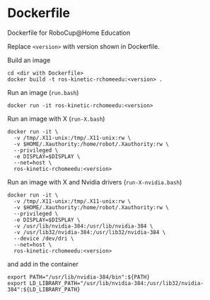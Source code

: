 # Dockerfile

Dockerfile for RoboCup@Home Education

Replace `<version>` with version shown in Dockerfile.

Build an image

    cd <dir with Dockerfile>
    docker build -t ros-kinetic-rchomeedu:<version> .

Run an image (`run.bash`)

    docker run -it ros-kinetic-rchomeedu:<version>


Run an image with X (`run-X.bash`)

    docker run -it \
      -v /tmp/.X11-unix:/tmp/.X11-unix:rw \
      -v $HOME/.Xauthority:/home/robot/.Xauthority:rw \
      --privileged \
      -e DISPLAY=$DISPLAY \
      --net=host \
      ros-kinetic-rchomeedu:<version>



Run an image with X and Nvidia drivers (`run-X-nvidia.bash`)

    docker run -it \
      -v /tmp/.X11-unix:/tmp/.X11-unix:rw \
      -v $HOME/.Xauthority:/home/robot/.Xauthority:rw \
      --privileged \
      -e DISPLAY=$DISPLAY \
      -v /usr/lib/nvidia-384:/usr/lib/nvidia-384 \
      -v /usr/lib32/nvidia-384:/usr/lib32/nvidia-384 \
      --device /dev/dri \
      --net=host \
      ros-kinetic-rchomeedu:<version>

and add in the container

    export PATH="/usr/lib/nvidia-384/bin":${PATH}
    export LD_LIBRARY_PATH="/usr/lib/nvidia-384:/usr/lib32/nvidia-384":${LD_LIBRARY_PATH}



